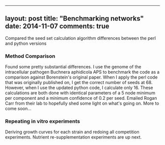 
---
layout: post
title:  "Benchmarking networks"
date:   2014-11-07
comments: true
---

Compared the seed set calculation algorithm differences between the perl
and python versions

### Method Comparison
Found some pretty substantial differences.  I use the genome of the
intracellular pathogen Buchnera aphidicola APS to benchmark the code as
a comparison against Borenstein's original paper.  When I apply the perl
code that was originally published on, I get the correct number of seeds
at 68.  However, when I use the updated python code, I calculate only 16.  These calculations are both done with identical parameters of a 5
node minimum per component and a minimum confidence of 0.2 per seed. 
Emailed Rogan Carr from their lab to hopefully shed some light on what's
going on.  More to come soon...

### Repeating in vitro experiments
Deriving growth curves for each strain and redoing all competition
experiments.  Nutrient re-supplementation experiments are up next.
